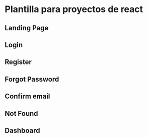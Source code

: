 # Plantilla para proyectos de react

Landing Page
------



Login
------


Register
------


Forgot Password
------


Confirm email
------


Not Found
------


Dashboard
------

